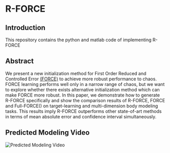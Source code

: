 # R-FORCE
## Introduction
This repository contains the python and matlab code of implementing R-FORCE

## Abstract
We present a new initialization method for First Order Reduced and Controlled
Error [(FORCE)](https://www.sciencedirect.com/science/article/pii/S0896627309005479) to
achieve more robust performance to chaos. FORCE learning performs well only in a narrow
range of chaos, but we want to explore whether there exists alternative initialization
method which can make FORCE more robust. In this paper, we demonstrate how to generate 
R-FORCE specifically and show the comparison results of R-FORCE, FORCE and Full-FORCE() on
target-learning and multi-dimension body modeling tasks. This results imply R-FORCE outperforms 
other state-of-art methods in terms of mean absolute error and confidence interval simultaneously. 

## Predicted Modeling Video
![Predicted Modeling Video]()
